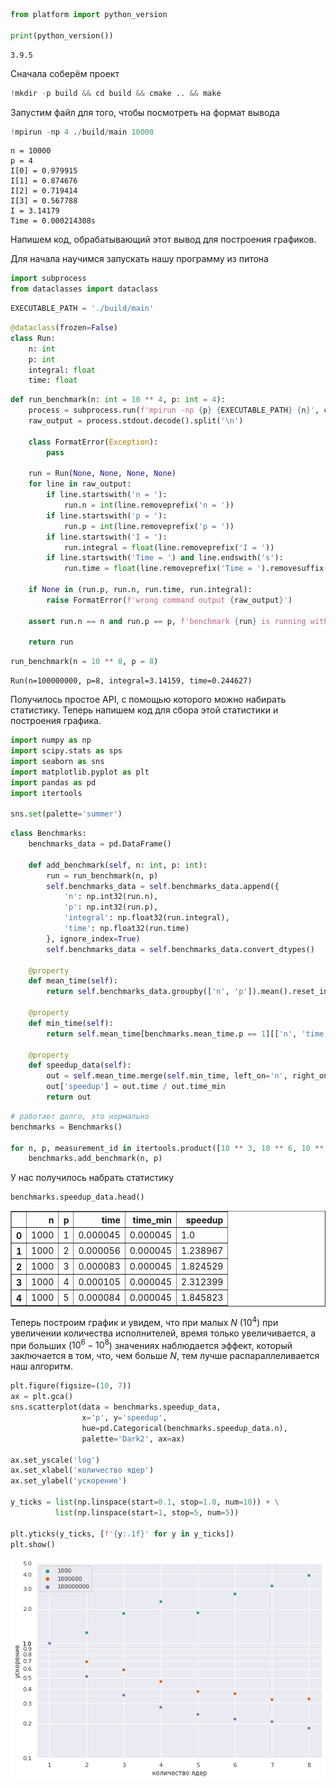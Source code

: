 ```python
from platform import python_version

print(python_version())
```

    3.9.5


Сначала соберём проект


```python
!mkdir -p build && cd build && cmake .. && make
```


Запустим файл для того, чтобы посмотреть на формат вывода


```python
!mpirun -np 4 ./build/main 10000
```

    n = 10000
    p = 4
    I[0] = 0.979915
    I[1] = 0.874676
    I[2] = 0.719414
    I[3] = 0.567788
    I = 3.14179
    Time = 0.000214308s


Напишем код, обрабатывающий этот вывод для построения графиков.

Для начала научимся запускать нашу программу из питона


```python
import subprocess
from dataclasses import dataclass
```


```python
EXECUTABLE_PATH = './build/main'
```


```python
@dataclass(frozen=False)
class Run:
    n: int
    p: int
    integral: float
    time: float
```


```python
def run_benchmark(n: int = 10 ** 4, p: int = 4):
    process = subprocess.run(f'mpirun -np {p} {EXECUTABLE_PATH} {n}', capture_output=True, shell=True)
    raw_output = process.stdout.decode().split('\n')

    class FormatError(Exception):
        pass

    run = Run(None, None, None, None)
    for line in raw_output:
        if line.startswith('n = '):
            run.n = int(line.removeprefix('n = '))
        if line.startswith('p = '):
            run.p = int(line.removeprefix('p = '))
        if line.startswith('I = '):
            run.integral = float(line.removeprefix('I = '))
        if line.startswith('Time = ') and line.endswith('s'):
            run.time = float(line.removeprefix('Time = ').removesuffix('s'))

    if None in (run.p, run.n, run.time, run.integral):
        raise FormatError(f'wrong command output {raw_output}')
    
    assert run.n == n and run.p == p, f'benchmark {run} is running with wrong numbers, expected ({n=}, {p=})'
    
    return run
```


```python
run_benchmark(n = 10 ** 8, p = 8)
```




    Run(n=100000000, p=8, integral=3.14159, time=0.244627)



Получилось простое API, с помощью которого можно набирать статистику. Теперь напишем код для сбора этой статистики и построения графика.


```python
import numpy as np
import scipy.stats as sps
import seaborn as sns
import matplotlib.pyplot as plt
import pandas as pd
import itertools

sns.set(palette='summer')
```


```python
class Benchmarks:
    benchmarks_data = pd.DataFrame()

    def add_benchmark(self, n: int, p: int):
        run = run_benchmark(n, p)
        self.benchmarks_data = self.benchmarks_data.append({
            'n': np.int32(run.n),
            'p': np.int32(run.p),
            'integral': np.float32(run.integral),
            'time': np.float32(run.time)
        }, ignore_index=True)
        self.benchmarks_data = self.benchmarks_data.convert_dtypes()
    
    @property
    def mean_time(self):
        return self.benchmarks_data.groupby(['n', 'p']).mean().reset_index(level=0).reset_index(level=0)[['n', 'p', 'time']].convert_dtypes()
    
    @property
    def min_time(self):
        return self.mean_time[benchmarks.mean_time.p == 1][['n', 'time']].convert_dtypes()
    
    @property
    def speedup_data(self):
        out = self.mean_time.merge(self.min_time, left_on='n', right_on='n', suffixes=('', '_min')).convert_dtypes()
        out['speedup'] = out.time / out.time_min
        return out
```


```python
# работает долго, это нормально
benchmarks = Benchmarks()

for n, p, measurement_id in itertools.product([10 ** 3, 10 ** 6, 10 ** 8], range(1, 9), range(16)):
    benchmarks.add_benchmark(n, p)
```

У нас получилось набрать статистику


```python
benchmarks.speedup_data.head()
```




<div>
<table border="1" class="dataframe">
  <thead>
    <tr style="text-align: right;">
      <th></th>
      <th>n</th>
      <th>p</th>
      <th>time</th>
      <th>time_min</th>
      <th>speedup</th>
    </tr>
  </thead>
  <tbody>
    <tr>
      <th>0</th>
      <td>1000</td>
      <td>1</td>
      <td>0.000045</td>
      <td>0.000045</td>
      <td>1.0</td>
    </tr>
    <tr>
      <th>1</th>
      <td>1000</td>
      <td>2</td>
      <td>0.000056</td>
      <td>0.000045</td>
      <td>1.238967</td>
    </tr>
    <tr>
      <th>2</th>
      <td>1000</td>
      <td>3</td>
      <td>0.000083</td>
      <td>0.000045</td>
      <td>1.824529</td>
    </tr>
    <tr>
      <th>3</th>
      <td>1000</td>
      <td>4</td>
      <td>0.000105</td>
      <td>0.000045</td>
      <td>2.312399</td>
    </tr>
    <tr>
      <th>4</th>
      <td>1000</td>
      <td>5</td>
      <td>0.000084</td>
      <td>0.000045</td>
      <td>1.845823</td>
    </tr>
  </tbody>
</table>
</div>



Теперь построим график и увидем, что при малых $N$ ($10^4$) при увеличении количества исполнителей, время только увеличивается, а при больших ($10^6-10^8$) значениях наблюдается эффект, который заключается в том, что, чем больше $N$, тем лучше распараллеливается наш алгоритм.


```python
plt.figure(figsize=(10, 7))
ax = plt.gca()
sns.scatterplot(data = benchmarks.speedup_data,
                x='p', y='speedup',
                hue=pd.Categorical(benchmarks.speedup_data.n),
                palette='Dark2', ax=ax)

ax.set_yscale('log')
ax.set_xlabel('количество ядер')
ax.set_ylabel('ускорение')

y_ticks = list(np.linspace(start=0.1, stop=1.0, num=10)) + \
          list(np.linspace(start=1, stop=5, num=5))

plt.yticks(y_ticks, [f'{y:.1f}' for y in y_ticks])
plt.show()
```


    
![png](plot.png)
    

